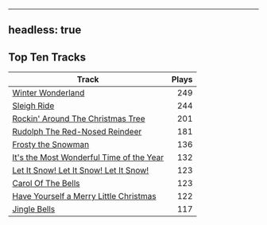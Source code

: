 
---
headless: true
---

## Top Ten Tracks

| Track | Plays |
| --- |  ---: |
|[Winter Wonderland](/songs/winter-wonderland)| 249|
|[Sleigh Ride](/songs/sleigh-ride)| 244|
|[Rockin' Around The Christmas Tree](/songs/rockin-around-the-christmas-tree)| 201|
|[Rudolph The Red-Nosed Reindeer](/songs/rudolph-the-red-nosed-reindeer)| 181|
|[Frosty the Snowman](/songs/frosty-the-snowman)| 136|
|[It's the Most Wonderful Time of the Year](/songs/its-the-most-wonderful-time-of-the-year)| 132|
|[Let It Snow! Let It Snow! Let It Snow!](/songs/let-it-snow-let-it-snow-let-it-snow)| 123|
|[Carol Of The Bells](/songs/carol-of-the-bells)| 123|
|[Have Yourself a Merry Little Christmas](/songs/have-yourself-a-merry-little-christmas)| 122|
|[Jingle Bells](/songs/jingle-bells)| 117|
